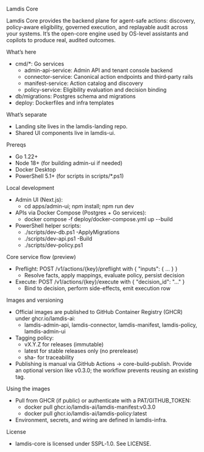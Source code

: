 Lamdis Core

Lamdis Core provides the backend plane for agent-safe actions: discovery, policy-aware eligibility, governed execution, and replayable audit across your systems. It’s the open-core engine used by OS-level assistants and copilots to produce real, audited outcomes.

What’s here
- cmd/*: Go services
	- admin-api-service: Admin API and tenant console backend
	- connector-service: Canonical action endpoints and third‑party rails
	- manifest-service: Action catalog and discovery
	- policy-service: Eligibility evaluation and decision binding
- db/migrations: Postgres schema and migrations
- deploy: Dockerfiles and infra templates

What’s separate
- Landing site lives in the lamdis-landing repo.
- Shared UI components live in lamdis-ui.

Prereqs
- Go 1.22+
- Node 18+ (for building admin-ui if needed)
- Docker Desktop
- PowerShell 5.1+ (for scripts in scripts/*.ps1)

Local development
- Admin UI (Next.js):
	- cd apps/admin-ui; npm install; npm run dev
- APIs via Docker Compose (Postgres + Go services):
	- docker compose -f deploy/docker-compose.yml up --build
- PowerShell helper scripts:
	- ./scripts/dev-db.ps1 -ApplyMigrations
	- ./scripts/dev-api.ps1 -Build
	- ./scripts/dev-policy.ps1

Core service flow (preview)
- Preflight: POST /v1/actions/{key}/preflight with { "inputs": { ... } }
	- Resolve facts, apply mappings, evaluate policy, persist decision
- Execute: POST /v1/actions/{key}/execute with { "decision_id": "..." }
	- Bind to decision, perform side-effects, emit execution row

Images and versioning
- Official images are published to GitHub Container Registry (GHCR) under ghcr.io/lamdis-ai:
	- lamdis-admin-api, lamdis-connector, lamdis-manifest, lamdis-policy, lamdis-admin-ui
- Tagging policy:
	- vX.Y.Z for releases (immutable)
	- latest for stable releases only (no prerelease)
	- sha-<gitsha> for traceability
- Publishing is manual via GitHub Actions → core-build-publish. Provide an optional version like v0.3.0; the workflow prevents reusing an existing tag.

Using the images
- Pull from GHCR (if public) or authenticate with a PAT/GITHUB_TOKEN:
	- docker pull ghcr.io/lamdis-ai/lamdis-manifest:v0.3.0
	- docker pull ghcr.io/lamdis-ai/lamdis-policy:latest
- Environment, secrets, and wiring are defined in lamdis-infra.

License
- lamdis-core is licensed under SSPL‑1.0. See LICENSE.
